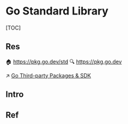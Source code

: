 # Go Standard Library

[TOC]



## Res
🏠 https://pkg.go.dev/std
🔍 https://pkg.go.dev

↗ [Go Third-party Packages & SDK](../../../🛠️%20Programming%20Tool%20Chain/🚠%20Application%20Runtimes%20&%20SDKs/Golang%20Runtime%20Environments/📌%20Go%20Third-party%20Packages%20&%20SDK/Go%20Third-party%20Packages%20&%20SDK.md)



## Intro


## Ref

